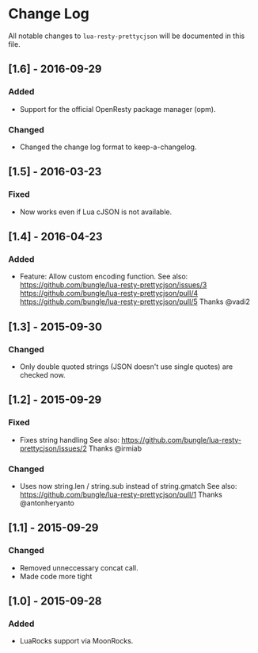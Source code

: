 # Change Log

All notable changes to `lua-resty-prettycjson` will be documented in this file.

## [1.6] - 2016-09-29
### Added
- Support for the official OpenResty package manager (opm).

### Changed
- Changed the change log format to keep-a-changelog.

## [1.5] - 2016-03-23
### Fixed
- Now works even if Lua cJSON is not available.

## [1.4] - 2016-04-23
### Added
- Feature: Allow custom encoding function. See also:
  https://github.com/bungle/lua-resty-prettycjson/issues/3
  https://github.com/bungle/lua-resty-prettycjson/pull/4
  https://github.com/bungle/lua-resty-prettycjson/pull/5
  Thanks @vadi2

## [1.3] - 2015-09-30
### Changed
- Only double quoted strings (JSON doesn't use single quotes) are
  checked now.

## [1.2] - 2015-09-29
### Fixed
- Fixes string handling See also:
  https://github.com/bungle/lua-resty-prettycjson/issues/2
  Thanks @irmiab

### Changed
- Uses now string.len / string.sub instead of string.gmatch See also:
  https://github.com/bungle/lua-resty-prettycjson/pull/1
  Thanks @antonheryanto

## [1.1] - 2015-09-29
### Changed
- Removed unneccessary concat call.
- Made code more tight

## [1.0] - 2015-09-28
### Added
- LuaRocks support via MoonRocks.